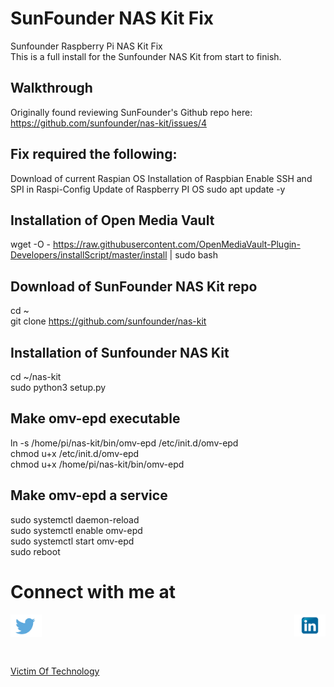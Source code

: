 # SunFounder NAS Kit Fix
Sunfounder Raspberry Pi NAS Kit Fix<BR />
This is a full install for the Sunfounder NAS Kit from start to finish.

## Walkthrough
Originally found reviewing SunFounder's Github repo here:<BR />
https://github.com/sunfounder/nas-kit/issues/4<BR />

## Fix required the following:
Download of current Raspian OS
Installation of Raspbian
Enable SSH and SPI in Raspi-Config
Update of Raspberry PI OS
sudo apt update -y

## Installation of Open Media Vault
wget -O - https://raw.githubusercontent.com/OpenMediaVault-Plugin-Developers/installScript/master/install | sudo bash

## Download of SunFounder NAS Kit repo
cd ~<BR />
git clone https://github.com/sunfounder/nas-kit<BR />

## Installation of Sunfounder NAS Kit
cd ~/nas-kit<BR />
sudo python3 setup.py<BR />
## Make omv-epd executable
ln -s /home/pi/nas-kit/bin/omv-epd /etc/init.d/omv-epd<BR />
chmod u+x /etc/init.d/omv-epd<BR />
chmod u+x /home/pi/nas-kit/bin/omv-epd<BR />
## Make omv-epd a service
sudo systemctl daemon-reload<BR />
sudo systemctl enable omv-epd<BR />
sudo systemctl start omv-epd<BR />
sudo reboot<BR />

# Connect with me at

<a href="https://twitter.com/HMInfoSecViking?ref_src=twsrc%5Etfw"><IMG SRC="https://github.com/bvoris/bvoris/blob/master/twitter.jpg" WIDTH=10% HEIGHT=10% ALIGN=LEFT></a>

<a href="https://www.linkedin.com/in/brad-voris" target="_blank"><IMG SRC="https://github.com/bvoris/bvoris/blob/master/linkedin.png" WIDTH=10% HEIGHT=4% ALIGN=RIGHT></a>

<BR /><BR />
<BR /><BR />

<A HREF="https://www.victimoftechnology.com">Victim Of Technology<A />
<BR /><BR />

